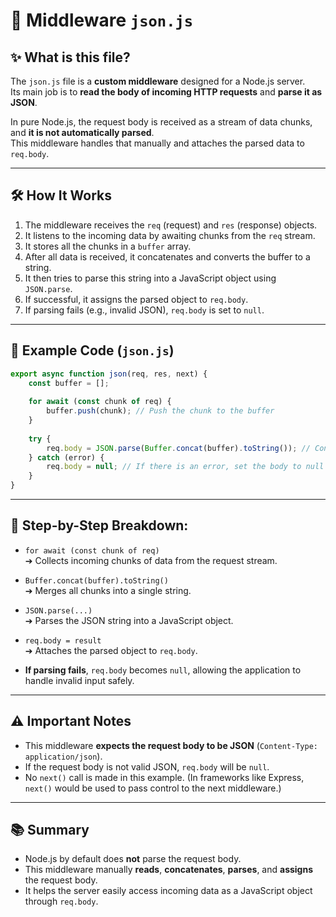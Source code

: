 # 📄 Middleware `json.js`

## ✨ What is this file?

The `json.js` file is a **custom middleware** designed for a Node.js server.  
Its main job is to **read the body of incoming HTTP requests** and **parse it as JSON**.

In pure Node.js, the request body is received as a stream of data chunks, and **it is not automatically parsed**.  
This middleware handles that manually and attaches the parsed data to `req.body`.

---

## 🛠 How It Works

1. The middleware receives the `req` (request) and `res` (response) objects.
2. It listens to the incoming data by awaiting chunks from the `req` stream.
3. It stores all the chunks in a `buffer` array.
4. After all data is received, it concatenates and converts the buffer to a string.
5. It then tries to parse this string into a JavaScript object using `JSON.parse`.
6. If successful, it assigns the parsed object to `req.body`.
7. If parsing fails (e.g., invalid JSON), `req.body` is set to `null`.

---

## 📜 Example Code (`json.js`)

```javascript
export async function json(req, res, next) {
    const buffer = [];
    
    for await (const chunk of req) {
        buffer.push(chunk); // Push the chunk to the buffer
    }
    
    try {
        req.body = JSON.parse(Buffer.concat(buffer).toString()); // Convert the buffer to a string and then to a JSON object
    } catch (error) {
        req.body = null; // If there is an error, set the body to null
    }
}
```

---

## 📌 Step-by-Step Breakdown:

- `for await (const chunk of req)`  
  ➔ Collects incoming chunks of data from the request stream.

- `Buffer.concat(buffer).toString()`  
  ➔ Merges all chunks into a single string.

- `JSON.parse(...)`  
  ➔ Parses the JSON string into a JavaScript object.

- `req.body = result`  
  ➔ Attaches the parsed object to `req.body`.

- **If parsing fails**, `req.body` becomes `null`, allowing the application to handle invalid input safely.

---

## ⚠️ Important Notes

- This middleware **expects the request body to be JSON** (`Content-Type: application/json`).
- If the request body is not valid JSON, `req.body` will be `null`.
- No `next()` call is made in this example. (In frameworks like Express, `next()` would be used to pass control to the next middleware.)

---

## 📚 Summary

- Node.js by default does **not** parse the request body.
- This middleware manually **reads**, **concatenates**, **parses**, and **assigns** the request body.
- It helps the server easily access incoming data as a JavaScript object through `req.body`.
